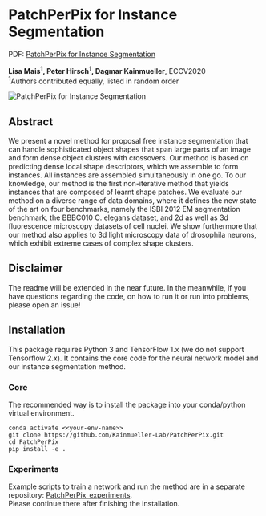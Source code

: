 # PatchPerPix for Instance Segmentation

PDF: [PatchPerPix for Instance Segmentation](https://arxiv.org/abs/2001.07626)


**Lisa Mais<sup>1</sup>, Peter Hirsch<sup>1</sup>, Dagmar Kainmueller**, ECCV2020</br>
<sup>1</sup>Authors contributed equally, listed in random order</br>

![PatchPerPix for Instance Segmentation](./README.assets/pipeline.png "PatchPerPix")

## Abstract
We present a novel method for proposal free instance segmentation that can handle sophisticated object shapes that span large parts of an image and form dense object clusters with crossovers. Our method is based on predicting dense local shape descriptors, which we assemble to form instances. All instances are assembled simultaneously in one go. To our knowledge, our method is the first non-iterative method that yields instances that are composed of learnt shape patches. We evaluate our method on a diverse range of data domains, where it defines the new state of the art on four benchmarks, namely the ISBI 2012 EM segmentation benchmark, the BBBC010 C. elegans dataset, and 2d as well as 3d fluorescence microscopy datasets of cell nuclei. We show furthermore that our method also applies to 3d light microscopy data of drosophila neurons, which exhibit extreme cases of complex shape clusters.


## Disclaimer

The readme will be extended in the near future.
In the meanwhile, if you have questions regarding the code, on how to run it or run into problems, please open an issue!


## Installation

This package requires Python 3 and TensorFlow 1.x (we do not support Tensorflow 2.x). It contains the core code for the neural network model and our instance segmentation method.

### Core
The recommended way is to install the package into your conda/python virtual environment.

```
conda activate <<your-env-name>>
git clone https://github.com/Kainmueller-Lab/PatchPerPix.git
cd PatchPerPix
pip install -e .
```

### Experiments
Example scripts to train a network and run the method are in a separate repository:
[PatchPerPix_experiments](https://github.com/Kainmueller-Lab/PatchPerPix_experiments).</br>
Please continue there after finishing the installation.
